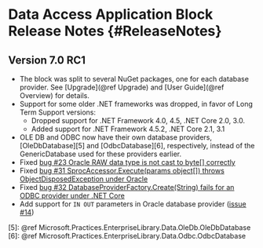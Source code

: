 # Data Access Application Block Release Notes   {#ReleaseNotes}
## Version 7.0 RC1
* The block was split to several NuGet packages, one for each database provider. See [Upgrade](@ref Upgrade) and
  [User Guide](@ref Overview) for details.
* Support for some older .NET frameworks was dropped, in favor of Long Term Support versions:
  * Dropped support for .NET Framework 4.0, 4.5, .NET Core 2.0, 3.0.
  * Added support for .NET Framework 4.5.2, .NET Core 2.1, 3.1
* OLE DB and ODBC now have their own database providers, [OleDbDatabase][5] and [OdbcDatabase][6], respectively,
  instead of the GenericDatabase used for these providers earlier.
* Fixed [bug #23 Oracle RAW data type is not cast to byte[] correctly][1]
* Fixed [bug #31 SprocAccessor<TResult>.Execute(params object[]) throws ObjectDisposedException under Oracle][2]
* Fixed [bug #32 DatabaseProviderFactory.Create(String) fails for an ODBC provider under .NET Core][3]
* Add support for `IN OUT` parameters in Oracle database provider ([issue #14][4])


[1]: https://github.com/EnterpriseLibrary/data-access-application-block/issues/23
[2]: https://github.com/EnterpriseLibrary/data-access-application-block/issues/31
[3]: https://github.com/EnterpriseLibrary/data-access-application-block/issues/32
[4]: https://github.com/EnterpriseLibrary/data-access-application-block/issues/14
[5]: @ref Microsoft.Practices.EnterpriseLibrary.Data.OleDb.OleDbDatabase
[6]: @ref Microsoft.Practices.EnterpriseLibrary.Data.Odbc.OdbcDatabase